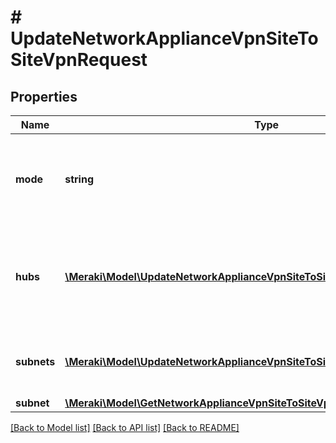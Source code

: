# # UpdateNetworkApplianceVpnSiteToSiteVpnRequest

## Properties

Name | Type | Description | Notes
------------ | ------------- | ------------- | -------------
**mode** | **string** | The site-to-site VPN mode. Can be one of &#39;none&#39;, &#39;spoke&#39; or &#39;hub&#39; |
**hubs** | [**\Meraki\Model\UpdateNetworkApplianceVpnSiteToSiteVpnRequestHubsInner[]**](UpdateNetworkApplianceVpnSiteToSiteVpnRequestHubsInner.md) | The list of VPN hubs, in order of preference. In spoke mode, at least 1 hub is required. | [optional]
**subnets** | [**\Meraki\Model\UpdateNetworkApplianceVpnSiteToSiteVpnRequestSubnetsInner[]**](UpdateNetworkApplianceVpnSiteToSiteVpnRequestSubnetsInner.md) | The list of subnets and their VPN presence. | [optional]
**subnet** | [**\Meraki\Model\GetNetworkApplianceVpnSiteToSiteVpn200ResponseSubnet**](GetNetworkApplianceVpnSiteToSiteVpn200ResponseSubnet.md) |  | [optional]

[[Back to Model list]](../../README.md#models) [[Back to API list]](../../README.md#endpoints) [[Back to README]](../../README.md)
